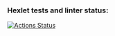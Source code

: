 ### Hexlet tests and linter status:
[![Actions Status](https://github.com/vyacheslav-pv/frontend-project-46/workflows/hexlet-check/badge.svg)](https://github.com/vyacheslav-pv/frontend-project-46/actions)